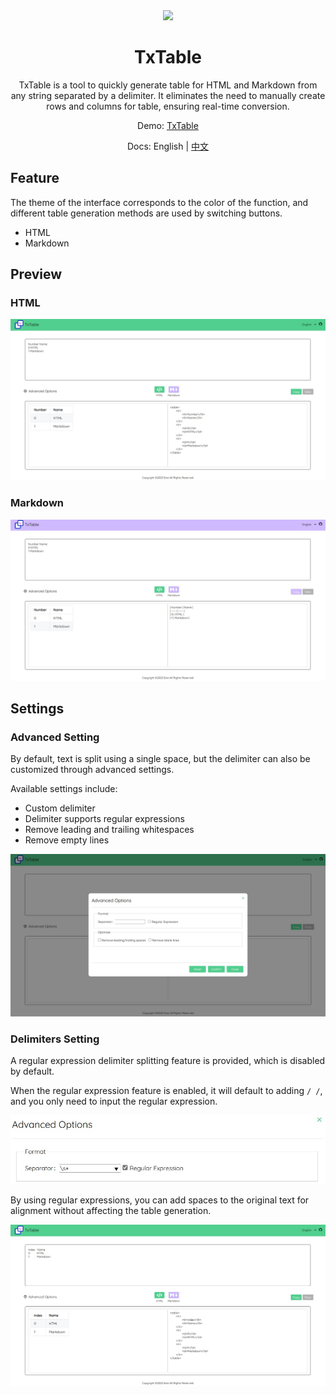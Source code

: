 <div align=center>
  <img style="text-align:center" src=https://raw.githubusercontent.com/Exisi/TxTable/main/favicon.ico width=15% />
  <h1>TxTable</h1>

<p>TxTable is a tool to quickly generate table for HTML and Markdown from any string separated by a delimiter. It eliminates the need to manually create rows and columns for table, ensuring real-time conversion.</p>

Demo: [TxTable](https://exisi.github.io/TxTable/)

Docs: English | [中文](https://github.com/Exisi/TxTable/blob/main/README-CN.md)

</div>

## Feature

The theme of the interface corresponds to the color of the function, and different table generation methods are used by switching buttons.

- HTML
- Markdown

## Preview
### HTML

![HTML](https://raw.githubusercontent.com/Exisi/TxTable/main/doc/en/1.jpg)

### Markdown

![Markdown](https://raw.githubusercontent.com/Exisi/TxTable/main/doc/en/2.jpg)

## Settings

### Advanced Setting
By default, text is split using a single space, but the delimiter can also be customized through advanced settings.

Available settings include:

- Custom delimiter
- Delimiter supports regular expressions
- Remove leading and trailing whitespaces
- Remove empty lines

![Advanced Settings](https://raw.githubusercontent.com/Exisi/TxTable/main/doc/en/3.jpg)

### Delimiters Setting

A regular expression delimiter splitting feature is provided, which is disabled by default.

When the regular expression feature is enabled, it will default to adding `/ /`, and you only need to input the regular expression.

![Regular Expression Settings](https://raw.githubusercontent.com/Exisi/TxTable/main/doc/en/4.jpg)

By using regular expressions, you can add spaces to the original text for alignment without affecting the table generation.

![Result](https://raw.githubusercontent.com/Exisi/TxTable/main/doc/en/5.jpg)
